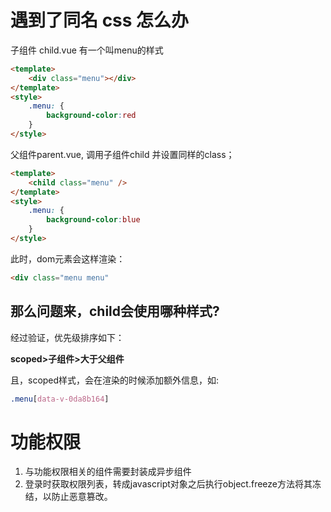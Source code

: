# 遇到了同名 css 怎么办

子组件 child.vue 有一个叫menu的样式
```html
<template>
    <div class="menu"></div>
</template>
<style>
    .menu: {
        background-color:red
    }
</style>
```

父组件parent.vue, 调用子组件child 并设置同样的class；

```html
<template>
    <child class="menu" />
</template>
<style>
    .menu: {
        background-color:blue
    }
</style>
```
此时，dom元素会这样渲染：

```html
<div class="menu menu"
```

## 那么问题来，child会使用哪种样式?

经过验证，优先级排序如下：

__scoped>子组件>大于父组件__

且，scoped样式，会在渲染的时候添加额外信息，如:
```css
.menu[data-v-0da8b164]
```

# 功能权限

1. 与功能权限相关的组件需要封装成异步组件
2. 登录时获取权限列表，转成javascript对象之后执行object.freeze方法将其冻结，以防止恶意篡改。


